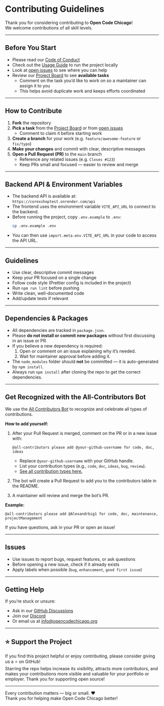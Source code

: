 # Contributing Guidelines

Thank you for considering contributing to **Open Code Chicago**!  
We welcome contributions of all skill levels.

---

## Before You Start
- Please read our [Code of Conduct](./CODE_OF_CONDUCT.md)
- Check out the [Usage Guide](./docs/usage.md) to run the project locally
- Look at [open issues](https://github.com/OpenCodeChicago/hacktoberfest-2025-frontend/issues) to see where you can help
- Review our [Project Board](https://github.com/orgs/OpenCodeChicago/projects/2) to see **available tasks**  
  - Comment on the task you’d like to work on so a maintainer can assign it to you  
  - This helps avoid duplicate work and keeps efforts coordinated 

---

## How to Contribute
1. **Fork** the repository
2. **Pick a task** from the [Project Board](https://github.com/orgs/OpenCodeChicago/projects/2) or from [open issues](https://github.com/OpenCodeChicago/hacktoberfest-2025-frontend/issues)  
   - Comment to claim it before starting work 
3. **Create a branch** for your work (e.g. `feature/awesome-feature` or `fix/typo`)  
4. **Make your changes** and commit with clear, descriptive messages  
5. **Open a Pull Request (PR)** to the `main` branch  
   - Reference any related issues (e.g. `Closes #123`)  
   - Keep PRs small and focused — easier to review and merge  

---

## Backend API & Environment Variables

- The backend API is available at:  
  `https://corexshoptest.onrender.com/api`
- The frontend uses the environment variable `VITE_API_URL` to connect to the backend.
- Before running the project, copy `.env.example` to `.env`:
  ```bash
  cp .env.example .env
  ```
- You can then use `import.meta.env.VITE_API_URL` in your code to access the API URL.

---

## Guidelines
- Use clear, descriptive commit messages  
- Keep your PR focused on a single change  
- Follow code style (Prettier config is included in the project)
- Run `npm run lint` before pushing 
- Write clean, well-documented code  
- Add/update tests if relevant  

---

## Dependencies & Packages
- All dependencies are tracked in `package.json`.  
- Please **do not install or commit new packages** without first discussing in an issue or PR.  
- If you believe a new dependency is required:
  1. Open or comment on an issue explaining why it’s needed.  
  2. Wait for maintainer approval before adding it.  
- The `node_modules` folder should **not** be committed — it is auto-generated by `npm install`.  
- Always run `npm install` after cloning the repo to get the correct dependencies.  

---

## Get Recognized with the All-Contributors Bot
We use the [All Contributors Bot](https://allcontributors.org/docs/en/bot/usage) to recognize and celebrate all types of contributions. 

**How to add yourself:**
1. After your Pull Request is merged, comment on the PR or in a new issue with:
   ```
   @all-contributors please add @your-github-username for code, doc, ideas
   ```
   - Replace `@your-github-username` with your GitHub handle.
   - List your contribution types (e.g., `code`, `doc`, `ideas`, `bug`, `review`).
   - [See all contribution types here.](https://allcontributors.org/docs/en/emoji-key)

2. The bot will create a Pull Request to add you to the contributors table in the README.
3. A maintainer will review and merge the bot’s PR.

**Example:**
```
@all-contributors please add @Alexandrbig1 for code, doc, maintenance, projectManagement
``` 

If you have questions, ask in your PR or open an issue!

---

## Issues
- Use issues to report bugs, request features, or ask questions  
- Before opening a new issue, check if it already exists  
- Apply labels when possible (`bug`, `enhancement`, `good first issue`)  

---

## Getting Help
If you’re stuck or unsure:
- Ask in our [GitHub Discussions](https://github.com/orgs/OpenCodeChicago/discussions/2)  
- Join our [Discord](https://discord.gg/t6MGsCqdFX)  
- Or email us at [info@opencodechicago.org](mailto:info@opencodechicago.org)  

---

## ⭐ Support the Project

If you find this project helpful or enjoy contributing, please consider giving us a ⭐ on GitHub!  
Starring the repo helps increase its visibility, attracts more contributors, and makes your contributions more visible and valuable for your portfolio or employer. Thank you for supporting open source!

---

Every contribution matters — big or small. ❤️  
Thank you for helping make Open Code Chicago better!
